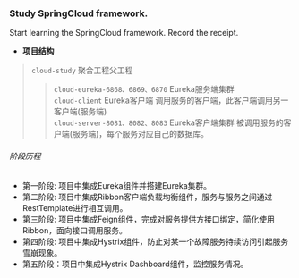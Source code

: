 ### Study SpringCloud framework.  
  
Start learning the SpringCloud framework. Record the receipt.

* **项目结构**
> `cloud-study`  聚合工程父工程
>> `cloud-eureka-6868、6869、6870`  Eureka服务端集群  
>> `cloud-client`  Eureka客户端 调用服务的客户端，此客户端调用另一客户端(服务端)    
>> `cloud-server-8081、8082、8083`  Eureka客户端集群 被调用服务的客户端(服务端)，每个服务对应自己的数据库。
  
###### 阶段历程    
* 第一阶段: 项目中集成Eureka组件并搭建Eureka集群。
* 第二阶段: 项目中集成Ribbon客户端负载均衡组件，服务与服务之间通过RestTemplate进行相互调用。
* 第三阶段: 项目中集成Feign组件，完成对服务提供方接口绑定，简化使用Ribbon，面向接口调用服务。
* 第四阶段: 项目中集成Hystrix组件，防止对某一个故障服务持续访问引起服务雪崩现象。 
* 第五阶段：项目中集成Hystrix Dashboard组件，监控服务情况。 